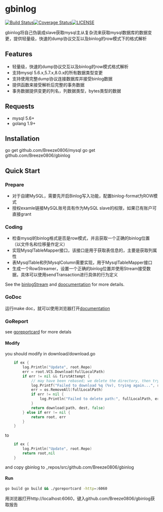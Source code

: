 # gbinlog

[![Build Status][ci-img]][ci][![Coverage Status][cov-img]][cov][![LICENSE][license-img]][license]

gbinlog将自己伪装成slave获取mysql主从复杂流来获取mysql数据库的数据变更，提供轻量级，快速的dump协议交互以及binlog的row模式下的格式解析

## Features
+ 轻量级，快速的dump协议交互以及binlog的row模式格式解析
+ 支持mysql 5.6.x,5.7.x,8.0.x的所有数据类型变更
+ 支持使用完整dump协议连接数据库并接受binlog数据
+ 提供函数来接受解析后完整的事务数据
+ 事务数据提供变更的列名，列数据类型，bytes类型的数据

## Requests
+ mysql 5.6+
+ golang 1.9+

## Installation
go get github.com/Breeze0806/mysql
go get github.com/Breeze0806/gbinlog

## Quick Start
### Prepare
+ 对于自建MySQL，需要先开启Binlog写入功能，配置binlog-format为ROW模式
+ 授权examle链接MySQL账号具有作为MySQL slave的权限，如果已有账户可直接grant

### Coding
+ 检查mysql的binlog格式是否是row模式，并且获取一个正确的binlog位置（以文件名和位移量作定义）
+ 实现MysqlTableMapper接口，该接口是用于获取表信息的，主要是获取列属性
+ 表MysqlTable和列MysqlColumn需要实现，用于MysqlTableMapper接口
+ 生成一个RowStreamer，设置一个正确的binlog位置并使用Stream接受数据，具体可以使用sendTransaction进行具体的行为定义

See the [binlogStream](examples/binlogDump/README.md) and [doocumentation](https://github.com/Breeze0806/gbinlog#godoc) for more details.

### GoDoc

运行make doc，就可以使用浏览器打开[documentation](http://localhost:6080/pkg/github.com/Breeze0806/gbinlog/)

### GoReport

see [goreportcard](https://github.com/gojp/goreportcard) for more detals

#### Modify 
you should modify in download/download.go
```go
	if ex {
		log.Println("Update", root.Repo)
		err = root.VCS.Download(fullLocalPath)
		if err != nil && firstAttempt {
			// may have been rebased; we delete the directory, then try one more time:
			log.Printf("Failed to download %q (%v), trying again...", root.Repo, err.Error())
			err = os.RemoveAll(fullLocalPath)
			if err != nil {
				log.Println("Failed to delete path:", fullLocalPath, err)
			}
			return download(path, dest, false)
		} else if err != nil {
			return root, err
		}
	}
```
to
```go
    if ex {
        log.Println("Update", root.Repo)
        return root,nil
    }
```
and copy gbinlog to _repos/src/github.com/Breeze0806/gbinlog

#### Run 
```bash
go build go build && ./goreportcard -http=:6060
```
用浏览器打开http://localhost:6060，键入github.com/Breeze0806/gbinlog获取报告


[ci-img]: https://travis-ci.com/Breeze0806/gbinlog.svg?token=tRFzqxkgFsLcVYfq8uKg&branch=master
[ci]: https://travis-ci.com/Breeze0806/gbinlog
[cov-img]: https://codecov.io/gh/Breeze0806/gbinlog/branch/master/graph/badge.svg?token=UGb27Nysga
[cov]: https://codecov.io/gh/Breeze0806/gbinlog
[license-img]: https://img.shields.io/badge/License-Apache%202.0-blue.svg
[license]: https://github.com/Breeze0806/gbinlog/blob/master/LICENSE